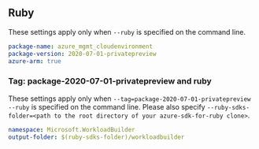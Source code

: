 ## Ruby

These settings apply only when `--ruby` is specified on the command line.

```yaml
package-name: azure_mgmt_cloudenvironment
package-version: 2020-07-01-privatepreview
azure-arm: true
```

### Tag: package-2020-07-01-privatepreview and ruby

These settings apply only when `--tag=package-2020-07-01-privatepreview --ruby` is specified on the command line.
Please also specify `--ruby-sdks-folder=<path to the root directory of your azure-sdk-for-ruby clone>`.

```yaml $(tag) == 'package-2020-07-01-privatepreview' && $(ruby)
namespace: Microsoft.WorkloadBuilder
output-folder: $(ruby-sdks-folder)/workloadbuilder
```
